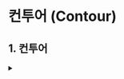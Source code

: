 # 컨투어 (Contour)

## 1. 컨투어
<details>
<summary></summary>
<div markdown="1">

## **1-1.컨투어란?**

지형의 높이가 같은 영역을 하나로 표시한 **등고선**을 의미한다.

영상에서 컨투어를 그리면 인식된 객체의 형태를 쉽게 인식 할 수 있다.

contours, hierarchy = cv2.findContours() 함수를 사용한다.
```
contours, hierarchy = cv2.findContours(src, mode, method, contours, hierarchy, offset)
```
`src` : 입력 영상, 검정과 흰색으로 구성된 바이너리 이미지

`mode` : 컨투어 제공 방식 (cv2.RETR_EXTERNAL: 가장 바깥쪽 라인만 생성, cv2.RETR_LIST: 모든 라인을 계층 없이 생성, cv2.RET_CCOMP: 모든 라인을 2 계층으로 생성, cv2.RETR_TREE: 모든 라인의 모든 계층 정보를 트리 구조로 생성)

`method` : 근사 값 방식 (cv2.CHAIN_APPROX_NONE: 근사 없이 모든 좌표 제공, cv2.CHAIN_APPROX_SIMPLE: 컨투어 꼭짓점 좌표만 제공, cv2.CHAIN_APPROX_TC89_L1: Teh-Chin 알고리즘으로 좌표 개수 축소, cv2.CHAIN_APPROX_TC89_KCOS: Teh-Chin 알고리즘으로 좌표 개수 축소)

`contours(optional)` : 검출한 컨투어 좌표 (list type)

`hierarchy(optional)` : 컨투어 계층 정보 (Next, Prev, FirstChild, Parent, -1 [해당 없음])

`offset(optional)` : ROI 등으로 인해 이동한 컨투어 좌표의 오프셋


컨투어를 그리기 위해서는 cv2.drawContours() 함수를 사용한다.
```
cv2.drawContours(img, contours, contourIdx, color, thickness)
```
`img` : 입력 영상

`contours` : 그림 그릴 컨투어 배열 (cv2.findContours() 함수의 반환 결과를 전달해주면 됨)

`contourIdx` : 그림 그릴 컨투어 인덱스, -1: 모든 컨투어 표시

`color` : 색상 값

`thickness` : 선 두께, 0: 채우기

## **1-2. 컨투어 찾기와 그리기**

```python3
# 컨투어 찾기와 그리기 (cntr_find.py)

import cv2
import numpy as np

img = cv2.imread('../img/shapes.png')
img2 = img.copy()

# @그레이스케일로 변환
imgray = cv2.cvtColor(img, cv2.COLOR_BGR2GRAY)

# @스레시홀드로 바이너리 이미지로 만들어서 검은배경에 흰색전경으로 반전
ret, imthres = cv2.threshold(imgray, 127, 255, cv2.THRESH_BINARY_INV)

# @가장 바깥쪽 컨투어에 대해 모든 좌표 반환 / openCV 4.x 이상 버전에는 img값을 리턴하지 않음
contour, hierarchy = cv2.findContours(imthres, cv2.RETR_EXTERNAL, \
                                                 cv2.CHAIN_APPROX_NONE)  # 모든 좌표에 컨투어 표시

# @가장 바깥쪽 컨투어에 대해 꼭지점 좌표만 반환 / openCV 4.x 이상 버전에는 img값을 리턴하지 않음
contour2, hierarchy = cv2.findContours(imthres, cv2.RETR_EXTERNAL, \
                                                cv2.CHAIN_APPROX_SIMPLE)  #꼭짓점에만 컨투어 표시
# @각각의 컨투의 갯수 출력
print('도형의 갯수: %d(%d)'% (len(contour), len(contour2)))

# @모든 좌표를 갖는 컨투어 그리기, 초록색
cv2.drawContours(img, contour, -1, (0,255,0), 4)
# @꼭지점 좌표만을 갖는 컨투어 그리기, 초록색
cv2.drawContours(img2, contour2, -1, (0,255,0), 4)

# @컨투어 모든 좌표를 작은 파랑색 점(원)으로 표시
for i in contour:
    for j in i:
        cv2.circle(img, tuple(j[0]), 1, (255,0,0), -1) 

# @컨투어 꼭지점 좌표를 작은 파랑색 점(원)으로 표시
for i in contour2:
    for j in i:
        cv2.circle(img2, tuple(j[0]), 1, (255,0,0), -1) 

# @결과 출력
cv2.imshow('CHAIN_APPROX_NONE', img)
cv2.imshow('CHAIN_APPROX_SIMPLE', img2)

cv2.waitKey(0)
cv2.destroyAllWindows()
```
<img width="1273" height="270" alt="image" src="https://github.com/user-attachments/assets/6ea67ce4-f030-43b7-8692-384ac519ce4a" />



## **1-3. 트리 계층의 컨투어 그리기**

**트리계층 컨투어 : 이미지 속에 여러 윤곽선이 있을 경우, 포함 관계에 따라 트리 구조로 컨투어를 만드는 것**

```python3
# 컨투어 계층 트리

import cv2
import numpy as np

# @영상 읽기
img = cv2.imread('../img/shapes_donut.png')
img2 = img.copy()
# @바이너리 이미지로 변환
imgray = cv2.cvtColor(img, cv2.COLOR_BGR2GRAY)
ret, imthres = cv2.threshold(imgray, 127, 255, cv2.THRESH_BINARY_INV)

# @가장 바깥 컨투어만 수집
contour, hierarchy = cv2.findContours(imthres, cv2.RETR_EXTERNAL, \
                                                cv2.CHAIN_APPROX_NONE)
# @가장 바깥 컨투어 갯수와 계층 트리 출력
print(len(contour), hierarchy)
'''
3 [[[ 1 -1 -1 -1]
  [ 2  0 -1 -1]
  [-1  1 -1 -1]]]
'''

# @모든 컨투어를 트리 계층 으로 수집
contour2, hierarchy = cv2.findContours(imthres, cv2.RETR_TREE, \
                                            cv2.CHAIN_APPROX_SIMPLE)
# @모든 컨투어 갯수와 계층 트리 출력
print(len(contour2), hierarchy)
'''
6 [[[ 2 -1  1 -1]
  [-1 -1 -1  0]
  [ 4  0  3 -1]
  [-1 -1 -1  2]
  [-1  2  5 -1]
  [-1 -1 -1  4]]]
'''

# @가장 바깥 컨투어만 그리기
cv2.drawContours(img, contour, -1, (0,255,0), 3)
# @모든 컨투어 그리기
for idx, cont in enumerate(contour2): 
    # 랜덤한 컬러 추출
    color = [int(i) for i in np.random.randint(0,255, 3)]
    # 컨투어 인덱스 마다 랜덤한 색상으로 그리기
    cv2.drawContours(img2, contour2, idx, color, 3)
    # 컨투어 첫 좌표에 인덱스 숫자 표시
    cv2.putText(img2, str(idx), tuple(cont[0][0]), cv2.FONT_HERSHEY_PLAIN, \
                                                            1, (0,0,255))

# @결과 출력
cv2.imshow('RETR_EXTERNAL', img)
cv2.imshow('RETR_TREE', img2)

cv2.waitKey(0)
cv2.destroyAllWindows()
```
<img width="1271" height="279" alt="image" src="https://github.com/user-attachments/assets/f1ee601d-25d8-4580-bf04-4cdf360e7d5c" />



## **1-4. 컨투어 단순화**

**이미지가 가지고 있는 경계의 노이즈를 단순화한 이미지를 컨투어를 만드는 것**

cv2.approxPolyDP() 함수를 사용한다.
```
approx = cv2.approxPolyDP(contour, epsilon, closed)
```
`contour` : 대상 컨투어 좌표

`epsilon` : 근사 값 정확도, 오차 범위

`closed` : 컨투어의 닫힘 여부

`approx` : 근사 계산한 컨투어 좌표


```python3
# 근사 컨투어

import cv2
import numpy as np

img = cv2.imread('../img/bad_rect.png')
img2 = img.copy()

# @그레이스케일과 바이너리 스케일 변환
imgray = cv2.cvtColor(img, cv2.COLOR_BGR2GRAY) 
ret, th = cv2.threshold(imgray, 127, 255, cv2.THRESH_BINARY)

# @컨투어 찾기
contours, hierachy = cv2.findContours(th, cv2.RETR_EXTERNAL, \
                                     cv2.CHAIN_APPROX_SIMPLE)
contour = contours[0]

# @전체 둘레의 0.05로 오차 범위 지정
epsilon = 0.05 * cv2.arcLength(contour, True)
# @근사 컨투어 계산
approx = cv2.approxPolyDP(contour, epsilon, True)

# @각각 컨투어 선 그리기
cv2.drawContours(img, [contour], -1, (0,255,0), 3)
cv2.drawContours(img2, [approx], -1, (0,255,0), 3)

# @결과 출력
cv2.imshow('contour', img)
cv2.imshow('approx', img2)

cv2.waitKey()
cv2.destroyAllWindows()
```
<img width="1015" height="330" alt="image" src="https://github.com/user-attachments/assets/6b5c7358-bfcd-41ce-b65b-c28aa757211e" />



## **1-6. 컨투어 볼록 선체 (Convex hull)**

대상을 **완전하게 포함하는 외곽 영역**을 찾는 방법

cv2.convexHull() 볼록 선체 게산 함수
```
hull = cv2.convexHull(points, hull, clockwise, returnPoints)
```
`points` : 입력 컨투어

`hull(optional` ): 볼록 선체 결과

`clockwise(optional)` : 방향 지정 (True: 시계 방향)

`returnPoints(optional)` : 결과 좌표 형식 선택 (True: 볼록 선체 좌표 변환, False: 입력 컨투어 중에 볼록 선체에 해당하는 인덱스 반환)



cv2.isContourConvex() : 볼록 선체 만족 여부 확인 함수
```
retval = cv2.isContourConvex(contour)
```
`retval` : True인 경우 볼록 선체임



cv2.convexityDefects() : 볼록 선체 결함 찾는 함수
```
defects = cv2.convexityDefects(contour, convexhull)
```
`contour` : 입력 컨투어

`convexhull` : 볼록 선체에 해당하는 컨투어의 인덱스

`defects` : 볼록 선체 결함이 있는 컨투어의 배열 인덱스, N x 1 x 4 배열, [starts, end, farthest, distance]

`start` : 오목한 각이 시작되는 컨투어의 인덱스

`end` : 오목한 각이 끝나는 컨투어의 인덱스

`farthest` : 볼록 선체에서 가장 먼 오목한 지점의 컨투어 인덱스

`distance` : farthest와 볼록 선체와의 거리

```python3
# 볼록 선체

import cv2
import numpy as np

img = cv2.imread('../img/hand.jpg')
img2 = img.copy()

gray = cv2.cvtColor(img, cv2.COLOR_BGR2GRAY)
ret, th = cv2.threshold(gray, 127, 255, cv2.THRESH_BINARY_INV)

# @컨투어 찾기와 그리기
contours, heiarchy = cv2.findContours(th, cv2.RETR_EXTERNAL, \
                                         cv2.CHAIN_APPROX_SIMPLE)
cntr = contours[0]
cv2.drawContours(img, [cntr], -1, (0, 255,0), 1)

# @볼록 선체 찾기(좌표 기준)와 그리기
hull = cv2.convexHull(cntr)
cv2.drawContours(img2, [hull], -1, (0,255,0), 1)

# @볼록 선체 만족 여부 확인
print(cv2.isContourConvex(cntr), cv2.isContourConvex(hull))

# @볼록 선체 찾기(인덱스 기준)
hull2 = cv2.convexHull(cntr, returnPoints=False)

# @볼록 선체 결함 찾기
defects = cv2.convexityDefects(cntr, hull2)
# 볼록 선체 결함 순회
for i in range(defects.shape[0]):
    # 시작, 종료, 가장 먼 지점, 거리
    startP, endP, farthestP, distance = defects[i, 0]
    # 가장 먼 지점의 좌표 구하기
    farthest = tuple(cntr[farthestP][0])
    # 거리를 부동 소수점으로 변환
    dist = distance/256.0
    # 거리가 1보다 큰 경우
    if dist > 1 :
        # 빨강색 점 표시 
        cv2.circle(img2, farthest, 3, (0,0,255), -1)

# @결과 출력
cv2.imshow('contour', img)
cv2.imshow('convex hull', img2)

cv2.waitKey(0)
cv2.destroyAllWindows()
```
<img width="809" height="481" alt="image" src="https://github.com/user-attachments/assets/6b59a789-9ae6-4f2e-bb54-2c8f4f55da0c" />
